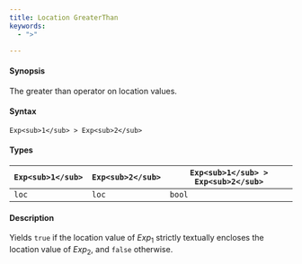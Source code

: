 ```yaml
---
title: Location GreaterThan
keywords:
  - ">"

---
```


#### Synopsis

The greater than operator on location values.

#### Syntax

`Exp<sub>1</sub> > Exp<sub>2</sub>`

#### Types


| `Exp<sub>1</sub>` | `Exp<sub>2</sub>` | `Exp<sub>1</sub> > Exp<sub>2</sub>`  |
| --- | --- | --- |
| `loc`     |  `loc`    | `bool`                |


#### Description

Yields `true` if the location value of _Exp_<sub>1</sub> strictly textually encloses
the location value of _Exp_<sub>2</sub>, and `false` otherwise.


